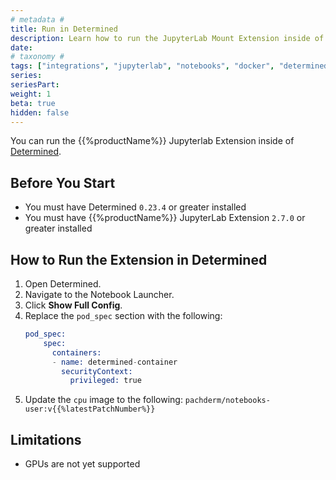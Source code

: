 ```yaml
---
# metadata # 
title: Run in Determined
description: Learn how to run the JupyterLab Mount Extension inside of Determined.
date: 
# taxonomy #
tags: ["integrations", "jupyterlab", "notebooks", "docker", "determined"]
series:
seriesPart:
weight: 1
beta: true 
hidden: false 
---
```


You can run the {{%productName%}} Jupyterlab Extension inside of [Determined](https://docs.determined.ai/latest/). 

## Before You Start 

- You must have Determined `0.23.4` or greater installed 
- You must have {{%productName%}} JupyterLab Extension `2.7.0` or greater installed


## How to Run the Extension in Determined

1. Open Determined.
2. Navigate to the Notebook Launcher.
3. Click **Show Full Config**.
4. Replace the `pod_spec` section with the following:
   ```s
   pod_spec:
       spec:
         containers:
         - name: determined-container
           securityContext:
             privileged: true
   ``` 
5. Update the `cpu` image to the following: `pachderm/notebooks-user:v{{%latestPatchNumber%}}`

## Limitations 

- GPUs are not yet supported